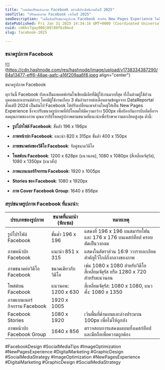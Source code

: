```yaml
---
title: "เทคนิคปรับแต่งภาพ Facebook อย่างมีประสิทธิภาพในปี 2025"
seoTitle: "ปรับแต่งภาพ Facebook เจ๋งในปี 2025"
seoDescription: "เคล็ดลับปรับขนาดรูปภาพ Facebook สำหรับ New Pages Experience ในปี 2025 เพื่อภาพคมชัดและโดดเด่น"
datePublished: Fri Jan 31 2025 14:34:16 GMT+0000 (Coordinated Universal Time)
cuid: cm6kv7qay000j09l80f6z8mxd
slug: facebook-2025

---
```


### **ขนาดรูปภาพ Facebook**

![](https://cdn.hashnode.com/res/hashnode/image/upload/v1738334387290/84a13477-eff6-48ae-aafc-a16f209aa6f8.jpeg align="center")

ขนาดรูปภาพ Facebook

ทุกวันนี้ Facebook ยังคงเป็นแพลตฟอร์มโซเชียลมีเดียที่มีผู้ใช้งานมากที่สุด ทั้งในด้านผู้ใช้ส่วนบุคคลและแบรนด์ต่างๆ โดยมีผู้ใช้งานเกือบ 3 พันล้านรายต่อเดือนตามข้อมูลจาก DataReportal ตั้งแต่ปี 2024 เป็นต้นไป Facebook ได้ปรับเปลี่ยนเพจส่วนใหญ่ให้เป็น New Pages Experience ซึ่งจะปรับขนาดรูปภาพที่อัปโหลดให้มีความกว้าง 500px เพื่อป้องกันการบีบอัดที่อาจลดคุณภาพของภาพ คุณควรอัปโหลดรูปภาพตามขนาดที่แนะนำเพื่อรักษาความละเอียดสูงสุด ดังนี้:

* **รูปโปรไฟล์ Facebook**: ขั้นต่ำ 196 x 196px
    
* **ภาพหน้าปก Facebook**: แนะนำ 820 x 315px ขั้นต่ำ 400 x 150px
    
* **ภาพขนาดย่อของวิดีโอ Facebook**: จับคู่ขนาดวิดีโอ
    
* **โพสต์บน Facebook**: 1200 x 628px (แนวนอน), 1080 x 1080px (สี่เหลี่ยมจัตุรัส), 1080 x 1350px (แนวตั้ง)
    
* **ภาพแบนเนอร์กิจกรรม Facebook**: 1920 x 1005px
    
* **Stories ของ Facebook**: 1080 x 1920px
    
* **ภาพ Cover Facebook Group**: 1640 x 856px
    

### สรุปขนาดรูปภาพ Facebook ที่แนะนำ:

| ประเภทของรูปภาพ | ขนาดที่แนะนำ (พิกเซล) | หมายเหตุ |
| --- | --- | --- |
| รูปโปรไฟล์ Facebook | ขั้นต่ำ 196 x 196 | แสดงที่ 196 x 196 บนสมาร์ทโฟน และ 176 x 176 บนเดสก์ท็อป ครอบตัดเป็นวงกลม |
| ภาพหน้าปก Facebook | แนะนำ 851 x 315 | แสดงในอัตราส่วน 16:9 วางรายละเอียดสำคัญไว้ใกล้กึ่งกลางของภาพ |
| ภาพขนาดย่อวิดีโอ Facebook | ขนาดเดียวกับวิดีโอ | เช่น 1080 x 1080 สำหรับวิดีโอสี่เหลี่ยมจัตุรัส หรือ 1280 x 720 สำหรับแนวนอน |
| โพสต์บน Facebook | แนวนอน: 1200 x 630 | สี่เหลี่ยมจัตุรัส: 1080 x 1080, แนวตั้ง: 1080 x 1350 |
| ภาพแบนเนอร์กิจกรรม Facebook | 1920 x 1005 |  |
| Facebook Stories | 1080 x 1920 | เว้นพื้นที่ด้านบนและล่างประมาณ 100px เพื่อไม่ให้ถูกบัง |
| ภาพหน้าปก Facebook Group | 1640 x 856 | ตรวจสอบการแสดงผลบนทั้งเดสก์ท็อปและมือถือเพื่อความถูกต้อง |

#FacebookDesign #SocialMediaTips #ImageOptimization #NewPagesExperience #DigitalMarketing #GraphicDesign #SocialMediaStrategy #ImageOptimization #NewPagesExperience #DigitalMarketing #GraphicDesign #SocialMediaStrategy
